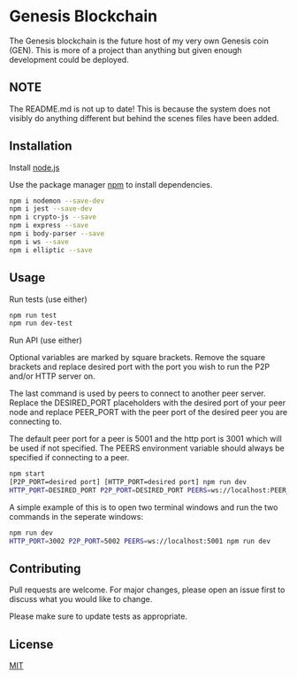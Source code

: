 # Genesis Blockchain

The Genesis blockchain is the future host of my very own Genesis coin (GEN). This is more of a project than anything but given enough development could be deployed.

## NOTE

The README.md is not up to date! This is because the system does not visibly do anything different but behind the scenes files have been added.

## Installation

Install [node.js](https://nodejs.org/en/)

Use the package manager [npm](https://www.npmjs.com/) to install dependencies.

```bash
npm i nodemon --save-dev
npm i jest --save-dev
npm i crypto-js --save
npm i express --save
npm i body-parser --save
npm i ws --save
npm i elliptic --save
```

## Usage

Run tests (use either)

```bash
npm run test
npm run dev-test
```

Run API (use either)

Optional variables are marked by square brackets. Remove the square brackets and replace desired port with the port you wish to run the P2P and/or HTTP server on.

The last command is used by peers to connect to another peer server. Replace the DESIRED_PORT placeholders with the desired port of your peer node and replace PEER_PORT with the peer port of the desired peer you are connecting to.

The default peer port for a peer is 5001 and the http port is 3001 which will be used if not specified. The PEERS environment variable should always be specified if connecting to a peer.

```bash
npm start
[P2P_PORT=desired port] [HTTP_PORT=desired port] npm run dev
HTTP_PORT=DESIRED_PORT P2P_PORT=DESIRED_PORT PEERS=ws://localhost:PEER_PORT npm run dev
```

A simple example of this is to open two terminal windows and run the two commands in the seperate windows:
```bash
npm run dev
HTTP_PORT=3002 P2P_PORT=5002 PEERS=ws://localhost:5001 npm run dev
```

## Contributing
Pull requests are welcome. For major changes, please open an issue first to discuss what you would like to change.

Please make sure to update tests as appropriate.

## License
[MIT](https://choosealicense.com/licenses/mit/)
